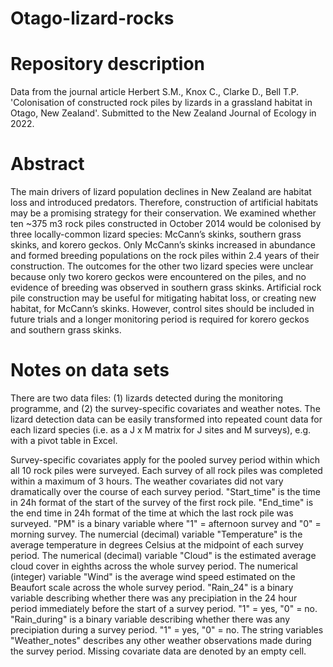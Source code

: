 # Otago-lizard-rocks

# Repository description
Data from the journal article Herbert S.M., Knox C., Clarke D., Bell T.P. 'Colonisation of constructed rock piles by lizards in a grassland habitat in Otago, New Zealand'. Submitted to the New Zealand Journal of Ecology in 2022.

# Abstract

The main drivers of lizard population declines in New Zealand are habitat loss and introduced predators. Therefore, construction of artificial habitats may be a promising strategy for their conservation. We examined whether ten ~375 m3 rock piles constructed in October 2014 would be colonised by three locally-common lizard species: McCann’s skinks, southern grass skinks, and korero geckos. Only McCann’s skinks increased in abundance and formed breeding populations on the rock piles within 2.4 years of their construction. The outcomes for the other two lizard species were unclear because only two korero geckos were encountered on the piles, and no evidence of breeding was observed in southern grass skinks. Artificial rock pile construction may be useful for mitigating habitat loss, or creating new habitat, for McCann’s skinks. However, control sites should be included in future trials and a longer monitoring period is required for korero geckos and southern grass skinks. 

# Notes on data sets

There are two data files: (1) lizards detected during the monitoring programme, and (2) the survey-specific covariates and weather notes. The lizard detection data can be easily transformed into repeated count data for each lizard species (i.e. as a J x M matrix for J sites and M surveys), e.g. with a pivot table in Excel. 

Survey-specific covariates apply for the pooled survey period within which all 10 rock piles were surveyed. Each survey of all rock piles was completed within a maximum of 3 hours. The weather covariates did not vary dramatically over the course of each survey period.
"Start_time" is the time in 24h format of the start of the survey of the first rock pile. 
"End_time" is the end time in 24h format of the time at which the last rock pile was surveyed. 
"PM" is a binary variable where "1" = afternoon survey and "0" = morning survey. 
The numercial (decimal) variable "Temperature" is the average temperature in degrees Celsius at the midpoint of each survey period. 
The numerical (decimal) variable "Cloud" is the estimated average cloud cover in eighths across the whole survey period. 
The numerical (integer) variable "Wind" is the average wind speed estimated on the Beaufort scale across the whole survey period. 
"Rain_24" is a binary variable describing whether there was any precipiation in the 24 hour period immediately before the start of a survey period.  "1" = yes,  "0" = no. 
"Rain_during" is a binary variable describing whether there was any precipiation during a survey period. "1" = yes,  "0" = no. 
The string variables "Weather_notes" describes any other weather observations made during the survey period. 
Missing covariate data are denoted by an empty cell. 
